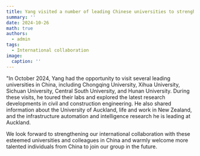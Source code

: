 ```yaml
---
title: Yang visited a number of leading Chinese universities to strenghen international collaboration
summary: ''
date: 2024-10-26
math: true
authors:
  - admin
tags:
  - International collaboration
image:
  caption: ''
---
```

"In October 2024, Yang had the opportunity to visit several leading universities in China, including Chongqing University, Xihua University, Sichuan University, Central South University, and Hunan University. During these visits, he toured their labs and explored the latest research developments in civil and construction engineering. He also shared information about the University of Auckland, life and work in New Zealand, and the infrastructure automation and intelligence research he is leading at Auckland.

We look forward to strengthening our international collaboration with these esteemed universities and colleagues in China and warmly welcome more talented individuals from China to join our group in the future.



